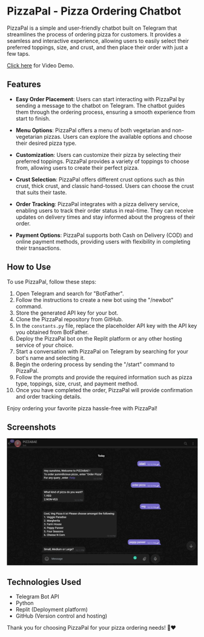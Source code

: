 # PizzaPal - Pizza Ordering Chatbot

PizzaPal is a simple and user-friendly chatbot built on Telegram that streamlines the process of ordering pizza for customers. It provides a seamless and interactive experience, allowing users to easily select their preferred toppings, size, and crust, and then place their order with just a few taps.

[Click here](https://www.loom.com/share/f365a66ccd0d437597fd76cdda8d242e) for Video Demo.


## Features

- **Easy Order Placement**: Users can start interacting with PizzaPal by sending a message to the chatbot on Telegram. The chatbot guides them through the ordering process, ensuring a smooth experience from start to finish.

- **Menu Options**: PizzaPal offers a menu of both vegetarian and non-vegetarian pizzas. Users can explore the available options and choose their desired pizza type.

- **Customization**: Users can customize their pizza by selecting their preferred toppings. PizzaPal provides a variety of toppings to choose from, allowing users to create their perfect pizza.

- **Crust Selection**: PizzaPal offers different crust options such as thin crust, thick crust, and classic hand-tossed. Users can choose the crust that suits their taste.

- **Order Tracking**: PizzaPal integrates with a pizza delivery service, enabling users to track their order status in real-time. They can receive updates on delivery times and stay informed about the progress of their order.

- **Payment Options**: PizzaPal supports both Cash on Delivery (COD) and online payment methods, providing users with flexibility in completing their transactions.

## How to Use

To use PizzaPal, follow these steps:

1. Open Telegram and search for "BotFather".
2. Follow the instructions to create a new bot using the "/newbot" command.
3. Store the generated API key for your bot.
4. Clone the PizzaPal repository from GitHub.
5. In the `constants.py` file, replace the placeholder API key with the API key you obtained from BotFather.
6. Deploy the PizzaPal bot on the Replit platform or any other hosting service of your choice.
7. Start a conversation with PizzaPal on Telegram by searching for your bot's name and selecting it.
8. Begin the ordering process by sending the "/start" command to PizzaPal.
9. Follow the prompts and provide the required information such as pizza type, toppings, size, crust, and payment method.
10. Once you have completed the order, PizzaPal will provide confirmation and order tracking details.

Enjoy ordering your favorite pizza hassle-free with PizzaPal!

## Screenshots
![Alt text](image.png)


## Technologies Used

- Telegram Bot API
- Python
- Replit (Deployment platform)
- GitHub (Version control and hosting)


Thank you for choosing PizzaPal for your pizza ordering needs! 🍕❤️
